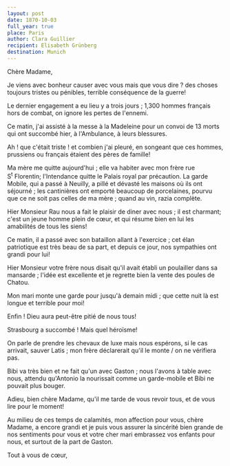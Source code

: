 ```yaml
---
layout: post
date: 1870-10-03
full_year: true
place: Paris
author: Clara Guillier
recipient: Elisabeth Grünberg
destination: Munich
---
```


Chère Madame,

Je viens avec bonheur causer avec vous mais que vous dire ? des choses toujours
tristes ou pénibles, terrible conséquence de la guerre!

Le dernier engagement a eu lieu y a trois jours ; 1,300 hommes français hors de
combat, on ignore les pertes de l'ennemi.

Ce matin, j'ai assisté à la messe à la Madeleine pour un convoi de 13 morts qui
ont succombé hier, à l'Ambulance, à leurs blessures.

Ah ! que c'était triste ! et combien j'ai pleuré, en songeant que ces hommes,
prussiens ou français étaient des pères de famille!

Ma mère me quitte aujourd'hui ; elle va habiter avec mon frère rue S<sup>t</sup> Florentin;
l'Intendance quitte le Palais royal par précaution. La garde Mobile, qui
a passé à Neuilly, a pillé et dévasté les maisons où ils ont séjourné ; les
cantinières ont emporté beaucoup de porcelaines, pourvu que ce ne soit pas
celles de ma mère ; quand au vin, razia complète.

Hier Monsieur Rau nous a fait le plaisir de diner avec nous ; il est charmant;
c'est un jeune homme plein de cœur, et qui résume bien en lui les amabilités de
tous les siens!

Ce matin, il a passé avec son bataillon allant à l'exercice ; cet élan
patriotique est très beau de sa part, et depuis ce jour, nos sympathies ont
grandi pour lui!

Hier Monsieur votre frère nous disait qu'il avait établi un poulailler dans sa
mansarde ; l'idée est excellente et je regrette bien la vente des poules de
Chatou.

Mon mari monte une garde pour jusqu'à demain midi ; que cette nuit là est longue
et terrible pour moi!

Enfin ! Dieu aura peut-être pitié de nous tous!

Strasbourg a succombé ! Mais quel héroïsme!

On parle de prendre les chevaux de luxe mais nous espérons, si le cas arrivait,
sauver Latis ; mon frère déclarerait qu'il le monte / on ne vérifiera pas.

Bibi va très bien et ne fait qu'un avec Gaston ; nous l'avons à table avec nous,
attendu qu'Antonio la nourissait comme un garde-mobile et Bibi ne pouvait plus
bouger.

Adieu, bien chère Madame, qu'il me tarde de vous revoir tous, et de vous lire
pour le moment!

Au milieu de ces temps de calamités, mon affection pour vous, chère Madame,
a encore grandi et je puis vous assurer la sincérité bien grande de nos
sentiments pour vous et votre cher mari embrassez vos enfants pour nous, et
surtout de la part de Gaston.

Tout à vous de cœur,
